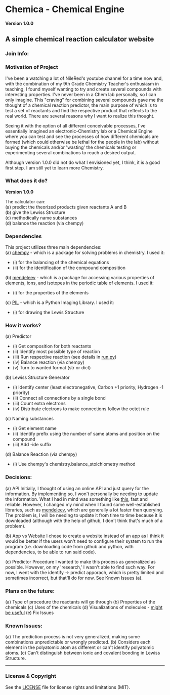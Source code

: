 # Chemica - Chemical Engine
**Version 1.0.0**
## A simple chemical reaction calculator website

### Join Info:
<!--Insert website here, I hope it's something like: -->
<!-- https://chemica/herokuapp.com/ -->

### Motivation of Project
I've been a watching a lot of NileRed's youtube channel for a time now and, with the combination of my 9th Grade Chemistry Teacher's enthusiasm in teaching, I found myself wanting to try and create several compounds with interesting properties. I've never been in a Chem lab personally, so I can only imagine. This "craving" for combining several compounds gave me the thought of a chemical reaction predictor, the main purpose of which is to test a set of reactants and find the respective product that reflects to the real world. There are several reasons why I want to realize this thought.

Seeing it with the option of all different conceivable processes, I've essentially imagined an electronic-Chemistry lab or a Chemical Engine where you can test and see the processes of how different chemicals are formed (which could otherwise be lethal for the people in the lab) without buying the chemicals and/or 'wasting' the chemicals testing or experimenting several combinations to reach a desired output.

Although version 1.0.0 did not do what I envisioned yet, I think, it is a good first step. I am still yet to learn more Chemistry.

### What does it do?
**Version 1.0.0**

The calculator can:\
(a) predict the theorized products given reactants A and B\
(b) give the Lewiss Structure\
(c) methodically name substances\
(d) balance the reaction (via chempy)

### Dependencies
This project utilizes three main dependencies:\
(a) [chempy](https://pythonhosted.org/chempy/) - which is a package for solving problems in chemistry. I used it:
- (i) for the balancing of the chemical equations
- (ii) for the identification of the compound composition

(b) [mendeleev](https://mendeleev.readthedocs.io/en/stable/quick.html) - which is a package for accessing various properties of elements, ions, and isotopes in the periodic table of elements. I used it:
- (i) for the properties of the elements

(c) [PIL](https://pillow.readthedocs.io/en/stable/) - which is a Python Imaging Library. I used it:
- (i) for drawing the Lewis Structure

### How it works?
(a) Predictor
- (i) Get composition for both reactants
- (ii) Identify most possible type of reaction
- (iii) Run respective reaction (see details in [run.py](chemica/run.py))
- (iv) Balance reaction (via chempy)
- (v) Turn to wanted format (str or dict)

(b) Lewiss Structure Generator
- (i) Identify center (least electronegative, Carbon +1 priority, Hydrogen -1 priority)
- (ii) Connect all connections by a single bond
- (iii) Count extra electrons
- (iv) Distribute electrons to make connections follow the octet rule

(c) Naming substances
- (i) Get element name
- (ii) Identify prefix using the number of same atoms and position on the compound
- (iii) Add -ide suffix

(d) Balance Reaction (via chempy)
- (i) Use chempy's chemistry.balance_stoichiometry method

### Decisions:
(a) API
Initially, I thought of using an online API and just query for the information. By implementing so, I won't personally be needing to update the information. What I had in mind was something like [this](https://github.com/neelpatel05/periodic-table-api-go), fast and reliable. However, I changed my mind when I found some well-established libraries, such as [mendeleev](https://mendeleev.readthedocs.io/en/stable/quick.html), which are generally a lot faster than querying. The problem is, I will be needing to update it from time to time because it is downloaded (although with the help of github, I don't think that's much of a problem).

(b) App vs Website
I chose to create a website instead of an app as I think it would be better if the users won't need to configure their system to run the program (i.e. downloading code from github and python, with dependencies, to be able to run said code).

(c) Predictor Procedure
I wanted to make this process as generalized as possible. However, on my 'research,' I wasn't able to find such way. For now, I went with the identify -> predict apporach, which is pretty limited and sometimes incorrect, but that'll do for now. See Known Issues (a).

### Plans on the future:
(a) Type of procedure the reactants will go through
(b) Properties of the chemicals
(c) Uses of the chemicals
(d) Visualizations of molecules - [might be useful](https://stackoverflow.com/questions/65187916/using-glowscript-to-create-widgets-and-graphics-in-different-divs)
(e) Fix Issues

### Known Issues:
(a) The prediction process is not very generalized, making some combinations unpredictable or wrongly predicted.
(b) Considers each element in the polyatomic atom as different or can't identify polyatomic atoms.
(c) Can't distinguish between ionic and covalent bonding in Lewiss Structure.

---
### License & Copyright
See the [LICENSE](LICENSE.md) file for license rights and limitations (MIT).

